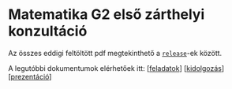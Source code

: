 # Matematika G2 első zárthelyi konzultáció

Az összes eddigi feltöltött pdf megtekinthető a
[<code>release</code>](https://github.com/tibi1220/G2-1ZH-konzi/releases/)-ek között.

A legutóbbi dokumentumok elérhetőek itt:
[[feladatok](https://github.com/tibi1220/G2-1ZH-konzi/releases/latest/download/G2-1ZH-feladatok.pdf)]
[[kidolgozás](https://github.com/tibi1220/G2-1ZH-konzi/releases/latest/download/G2-1ZH-kidolgozas.pdf)]
[[prezentáció](https://github.com/tibi1220/G2-1ZH-konzi/releases/latest/download/G2-1ZH-prezentacio.pdf)]
